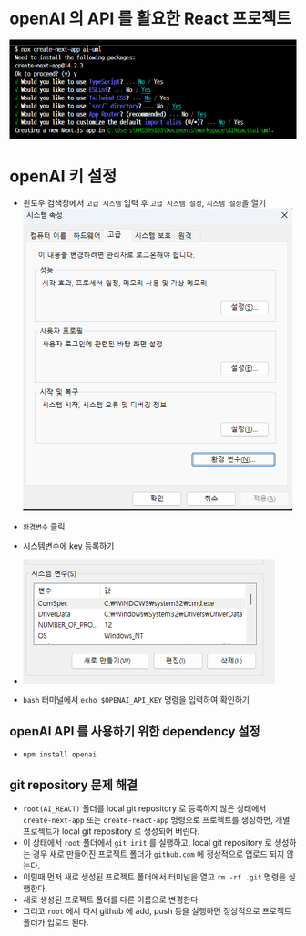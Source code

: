 # openAI 의 API 를 활요한 React 프로젝트

![alt text](image.png)

# openAI 키 설정

- 윈도우 검색창에서 `고급 시스템` 입력 후 `고급 시스템 설정`, `시스템 설정`을 열기
  ![alt text](image-2.png)

- `환경변수` 클릭
- 시스템변수에 key 등록하기
- ![alt text](image-1.png)

- `bash` 터미널에서 `echo $OPENAI_API_KEY` 명령을 입력하여 확인하기

## openAI API 를 사용하기 위한 dependency 설정

- `npm install openai`

## git repository 문제 해결

- `root(AI_REACT)` 폴더를 local git repository 로 등록하지 않은 상태에서 `create-next-app` 또는 `create-react-app` 명령으로 프로젝트를 생성하면, 개별 프로젝트가 local git repository 로 생성되어 버린다.
- 이 상태에서 `root` 폴더에서 `git init` 를 실행하고, local git repository 로 생성하는 경우 새로 만들어진 프로젝트 폴더가 `github.com` 에 정상적으로 업로드 되지 않는다.
- 이럴때 먼저 새로 생성된 프로젝트 폴더에서 터미널을 열고 `rm -rf .git` 명령을 실행한다.
- 새로 생성된 프로젝트 폴더를 다른 이름으로 변경한다.
- 그리고 `root` 에서 다시 github 에 add, push 등을 실행하면 정상적으로 프로젝트 폴더가 업로드 된다.
